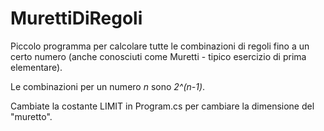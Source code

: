 # MurettiDiRegoli
Piccolo programma per calcolare tutte le combinazioni di regoli fino a un certo numero (anche conosciuti come Muretti - tipico esercizio di prima elementare).

Le combinazioni per un numero *n* sono <i>2^(n-1)</i>.

Cambiate la costante LIMIT in Program.cs per cambiare la dimensione del "muretto".

